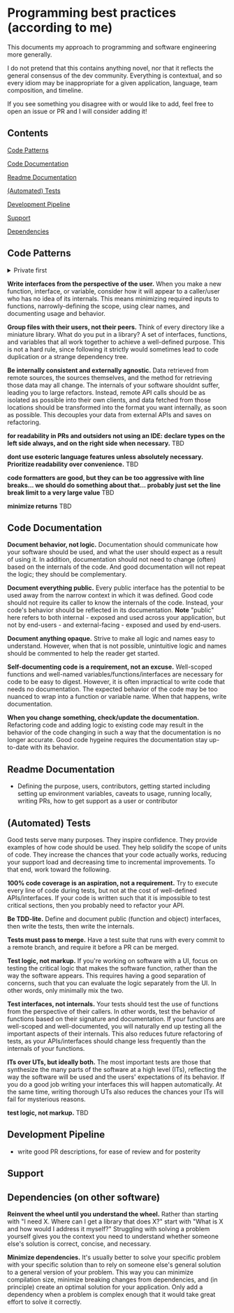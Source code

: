 # Programming best practices (according to me)

This documents my approach to programming and software engineering more generally.

I do not pretend that this contains anything novel, nor that it reflects the general consensus of the dev community. Everything is contextual, and so every idiom may be inappropriate for a given application, language, team composition, and timeline.

If you see something you disagree with or would like to add, feel free to open an issue or PR and I will consider adding it!

## Contents
[Code Patterns](#patterns)

[Code Documentation](#documentation)

[Readme Documentation](#readme)

[(Automated) Tests](#tests)

[Development Pipeline](#pipeline)

[Support](#support)

[Dependencies](#dependencies)

<a name="patterns"></a>
## Code Patterns

<details>
<summary>Private first</summary>
Aim to keep every function, every variable, every interface as minimally exposed as possible. When you feel the need to expose a function, variable, or interface, first ask yourself if it is general enough that it may need to be used in many places, or if there's a more narrowly-defined construct that can be placed in a shared location. Minimally exposed code reduces the amount of scrubbing through options when writing new code throughout the codebase, allows you to define simpler interfaces, and reduces the chances of using the wrong code for a problem.
</details>

**Write interfaces from the perspective of the user.** When you make a new function, interface, or variable, consider how it will appear to a caller/user who has no idea of its internals. This means minimizing required inputs to functions, narrowly-defining the scope, using clear names, and documenting usage and behavior.

**Group files with their users, not their peers.** Think of every directory like a miniature library. What do you put in a library? A set of interfaces, functions, and variables that all work together to achieve a well-defined purpose. This is not a hard rule, since following it strictly would sometimes lead to code duplication or a strange dependency tree.

**Be internally consistent and externally agnostic.** Data retrieved from remote sources, the sources themselves, and the method for retrieving those data may all change. The internals of your software shouldnt suffer, leading you to large refactors. Instead, remote API calls should be as isolated as possible into their own clients, and data fetched from those locations should be transformed into the format you want internally, as soon as possible. This decouples your data from external APIs and saves on refactoring.

**for readability in PRs and outsiders not using an IDE: declare types on the left side always, and on the right side when necessary.** TBD

**dont use esoteric language features unless absolutely necessary. Prioritize readability over convenience.** TBD

**code formatters are good, but they can be too aggressive with line breaks... we should do something about that... probably just set the line break limit to a very large value** TBD

**minimize returns** TBD

<a name="documentation"></a>
## Code Documentation
**Document behavior, not logic.** Documentation should communicate how your software should be used, and what the user should expect as a result of using it. In addition, documentation should not need to change (often) based on the internals of the code. And good documentation will not repeat the logic; they should be complementary.

**Document everything public.** Every public interface has the potential to be used away from the narrow context in which it was defined. Good code should not require its caller to know the internals of the code. Instead, your code's behavior should be reflected in its documentation. **Note** "public" here refers to both internal - exposed and used across your application, but not by end-users - and external-facing - exposed and used by end-users.

**Document anything opaque.** Strive to make all logic and names easy to understand. However, when that is not possible, unintuitive logic and names should be commented to help the reader get started.

**Self-documenting code is a requirement, not an excuse.** Well-scoped functions and well-named variables/functions/interfaces are necessary for code to be easy to digest. However, it is often impractical to write code that needs no documentation. The expected behavior of the code may be too nuanced to wrap into a function or variable name. When that happens, write documentation.

**When you change something, check/update the documentation.** Refactoring code and adding logic to existing code may result in the behavior of the code changing in such a way that the documentation is no longer accurate. Good code hygeine requires the documentation stay up-to-date with its behavior.

<a name="readme"></a>
## Readme Documentation
- Defining the purpose, users, contributors, getting started including setting up environment variables, caveats to usage, running locally, writing PRs, how to get support as a user or contributor

<a name="documentation"></a>
## (Automated) Tests

Good tests serve many purposes. They inspire confidence. They provide examples of how code should be used. They help solidify the scope of units of code. They increase the chances that your code actually works, reducing your support load and decreasing time to incremental improvements. To that end, work toward the following.

**100% code coverage is an aspiration, not a requirement.** Try to execute every line of code during tests, but not at the cost of well-defined APIs/interfaces. If your code is written such that it is impossible to test critical sections, then you probably need to refactor your API.

**Be TDD-lite.** Define and document public (function and object) interfaces, then write the tests, then write the internals.

**Tests must pass to merge.** Have a test suite that runs with every commit to a remote branch, and require it before a PR can be merged.

**Test logic, not markup.** If you're working on software with a UI, focus on testing the critical logic that makes the software function, rather than the way the software appears. This requires having a good separation of concerns, such that you can evaluate the logic separately from the UI. In other words, only minimally mix the two.

**Test interfaces, not internals.** Your tests should test the use of functions from the perspective of their callers. In other words, test the behavior of functions based on their signature and documentation. If your functions are well-scoped and well-documented, you will naturally end up testing all the important aspects of their internals. This also reduces future refactoring of tests, as your APIs/interfaces should change less frequently than the internals of your functions.

**ITs over UTs, but ideally both.** The most important tests are those that synthesize the many parts of the software at a high level (ITs), reflecting the way the software will be used and the users' expectations of its behavior. If you do a good job writing your interfaces this will happen automatically. At the same time, writing thorough UTs also reduces the chances your ITs will fail for mysterious reasons.

**test logic, not markup.** TBD

<a name="pipeline"></a>
## Development Pipeline
- write good PR descriptions, for ease of review and for posterity

<a name="support"></a>
## Support

<a name="dependencies"></a>
## Dependencies (on other software)

**Reinvent the wheel until you understand the wheel.** Rather than starting with "I need X. Where can I get a library that does X?" start with "What is X and how would I address it myself?" Struggling with solving a problem yourself gives you the context you need to understand whether someone else's solution is correct, concise, and necessary.

**Minimize dependencies.** It's usually better to solve your specific problem with your specific solution than to rely on someone else's general solution to a general version of your problem. This way you can minimize compilation size, minimize breaking changes from dependencies, and (in principle) create an optimal solution for your application. Only add a dependency when a problem is complex enough that it would take great effort to solve it correctly.
